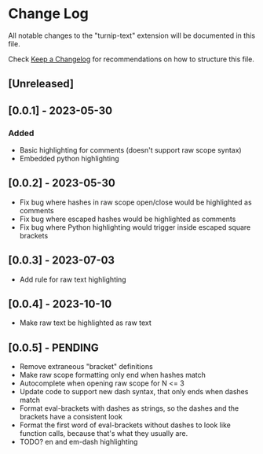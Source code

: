 # Change Log

All notable changes to the "turnip-text" extension will be documented in this file.

Check [Keep a Changelog](http://keepachangelog.com/) for recommendations on how to structure this file.

## [Unreleased]

## [0.0.1] - 2023-05-30

### Added

- Basic highlighting for comments (doesn't support raw scope syntax)
- Embedded python highlighting

## [0.0.2] - 2023-05-30

- Fix bug where hashes in raw scope open/close would be highlighted as comments
- Fix bug where escaped hashes would be highlighted as comments
- Fix bug where Python highlighting would trigger inside escaped square brackets

## [0.0.3] - 2023-07-03

- Add rule for raw text highlighting

## [0.0.4] - 2023-10-10

- Make raw text be highlighted as raw text

## [0.0.5] - PENDING

- Remove extraneous "bracket" definitions
- Make raw scope formatting only end when hashes match
- Autocomplete when opening raw scope for N &lt;= 3
- Update code to support new dash syntax, that only ends when dashes match
- Format eval-brackets with dashes as strings, so the dashes and the brackets have a consistent look
- Format the first word of eval-brackets without dashes to look like function calls, because that's what they usually are.
- TODO? en and em-dash highlighting